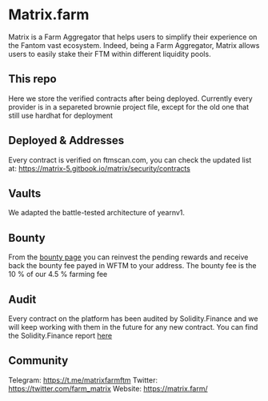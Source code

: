 # Matrix.farm

Matrix is a Farm Aggregator that helps users to simplify their experience on the Fantom vast ecosystem. Indeed, being a Farm Aggregator, Matrix allows users to easily stake their FTM within different liquidity pools.

## This repo
Here we store the verified contracts after being deployed. Currently every provider is in a separeted brownie project file, except for the old one that still use hardhat for deployment

## Deployed & Addresses  

Every contract is verified on ftmscan.com, you can check the updated list at: https://matrix-5.gitbook.io/matrix/security/contracts

## Vaults

We adapted the battle-tested architecture of yearnv1.

## Bounty
From the [bounty page](https://matrix.farm/bounty/) you can reinvest the pending rewards and receive back the bounty fee payed in WFTM to your address. The bounty fee is the 10 % of our 4.5 % farming fee

## Audit
Every contract on the platform has been audited by Solidity.Finance and we will keep working with them in the future for any new contract. 
You can find the Solidity.Finance report [here](https://solidity.finance/audits/MatrixFarm/)

## Community 

Telegram: https://t.me/matrixfarmftm
Twitter: https://twitter.com/farm_matrix
Website: https://matrix.farm/